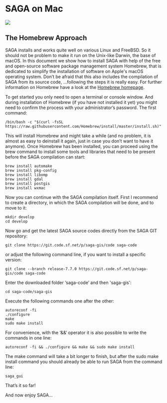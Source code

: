 # SAGA on Mac
![](https://saga-gis.sourceforge.io/_images/head_saga_title.png)

## The Homebrew Approach

SAGA installs and works quite well on various Linux and FreeBSD. So it should not be problem to make it run on the Unix-like Darwin, the base of macOS. In this document we show how to install SAGA with help of the free and open-source software package management system Homebrew, that is dedicated to simplify the installation of software on Apple's macOS operating system. Don’t be afraid that this also includes the compilation of SAGA from its source code, ...following the steps it is really easy. For further information on Homebrew have a look at the [Homebrew homepage](https://brew.sh).

To get started you only need to open a terminal or console window. And during installation of Homebrew (if you have not installed it yet) you might need to confirm the process with your administrator’s password. The first command:

```
/bin/bash -c "$(curl -fsSL https://raw.githubusercontent.com/Homebrew/install/master/install.sh)"
```

This will install Homebrew and might take a while (and no problem, it is almost as easy to deinstall it again, just in case you don’t want to have it anymore). Once Homebrew has been installed, you can proceed using the brew command to install some tools and libraries that need to be present before the SAGA compilation can start:

```
brew install automake
brew install pkg-config
brew install libomp
brew install gdal
brew install postgis
brew install wxmac
```

Now you can continue with the SAGA compilation itself. First I recommend to create a directory, in which the SAGA compilation will be done, and to move to it:

```
mkdir develop
cd develop
```

Now go and get the latest SAGA source codes directly from the SAGA GIT repository:
```
git clone https://git.code.sf.net/p/saga-gis/code saga-code
```

or adjust the following command line, if you want to install a specific version:
```
git clone --branch release-7.7.0 https://git.code.sf.net/p/saga-gis/code saga-code 
```

Enter the downloaded folder ‘saga-code’ and then 'saga-gis':
```
cd saga-code/saga-gis 
```

Execute the following commands one after the other:
```
autoreconf -fi
./configure
make
sudo make install
```

For convenience, with the ‘&&‘ operator it is also possible to write the commands in one line:
```
autoreconf -fi && ./configure && make && sudo make install 
```
The make command will take a bit longer to finish, but after the sudo make install command you should already be able to run SAGA from the command line:
```
saga_gui
```

That’s it so far!

And now enjoy SAGA...
